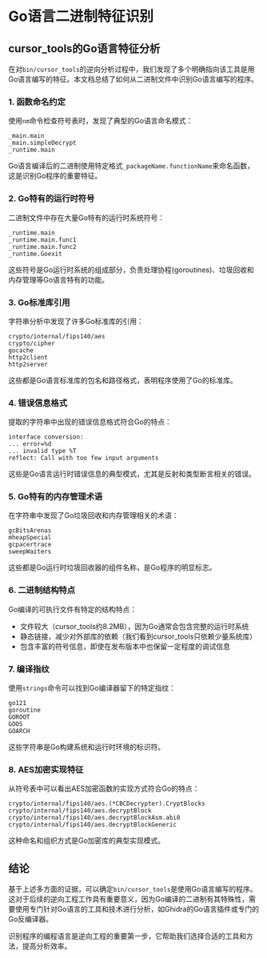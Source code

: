 # Go语言二进制特征识别

## cursor_tools的Go语言特征分析

在对`bin/cursor_tools`的逆向分析过程中，我们发现了多个明确指向该工具是用Go语言编写的特征。本文档总结了如何从二进制文件中识别Go语言编写的程序。

### 1. 函数命名约定

使用`nm`命令检查符号表时，发现了典型的Go语言命名模式：

```
_main.main
_main.simpleDecrypt
_runtime.main
```

Go语言编译后的二进制使用特定格式`_packageName.functionName`来命名函数，这是识别Go程序的重要特征。

### 2. Go特有的运行时符号

二进制文件中存在大量Go特有的运行时系统符号：

```
_runtime.main
_runtime.main.func1
_runtime.main.func2
_runtime.Goexit
```

这些符号是Go运行时系统的组成部分，负责处理协程(goroutines)、垃圾回收和内存管理等Go语言特有的功能。

### 3. Go标准库引用

字符串分析中发现了许多Go标准库的引用：

```
crypto/internal/fips140/aes
crypto/cipher
gocache
http2client
http2server
```

这些都是Go语言标准库的包名和路径格式，表明程序使用了Go的标准库。

### 4. 错误信息格式

提取的字符串中出现的错误信息格式符合Go的特点：

```
interface conversion:
... error=%d
... invalid type %T
reflect: Call with too few input arguments
```

这些是Go语言运行时错误信息的典型模式，尤其是反射和类型断言相关的错误。

### 5. Go特有的内存管理术语

在字符串中发现了Go垃圾回收和内存管理相关的术语：

```
gcBitsArenas
mheapSpecial
gcpacertrace
sweepWaiters
```

这些都是Go运行时垃圾回收器的组件名称，是Go程序的明显标志。

### 6. 二进制结构特点

Go编译的可执行文件有特定的结构特点：

- 文件较大（cursor_tools约8.2MB），因为Go通常会包含完整的运行时系统
- 静态链接，减少对外部库的依赖（我们看到cursor_tools只依赖少量系统库）
- 包含丰富的符号信息，即使在发布版本中也保留一定程度的调试信息

### 7. 编译指纹

使用`strings`命令可以找到Go编译器留下的特定指纹：

```
go121
goroutine
GOROOT
GOOS
GOARCH
```

这些字符串是Go构建系统和运行时环境的标识符。

### 8. AES加密实现特征

从符号表中可以看出AES加密函数的实现方式符合Go的特点：

```
crypto/internal/fips140/aes.(*CBCDecrypter).CryptBlocks
crypto/internal/fips140/aes.decryptBlock
crypto/internal/fips140/aes.decryptBlockAsm.abi0
crypto/internal/fips140/aes.decryptBlockGeneric
```

这种命名和组织方式是Go加密库的典型实现模式。

## 结论

基于上述多方面的证据，可以确定`bin/cursor_tools`是使用Go语言编写的程序。这对于后续的逆向工程工作具有重要意义，因为Go编译的二进制有其特殊性，需要使用专门针对Go语言的工具和技术进行分析，如Ghidra的Go语言插件或专门的Go反编译器。

识别程序的编程语言是逆向工程的重要第一步，它帮助我们选择合适的工具和方法，提高分析效率。 